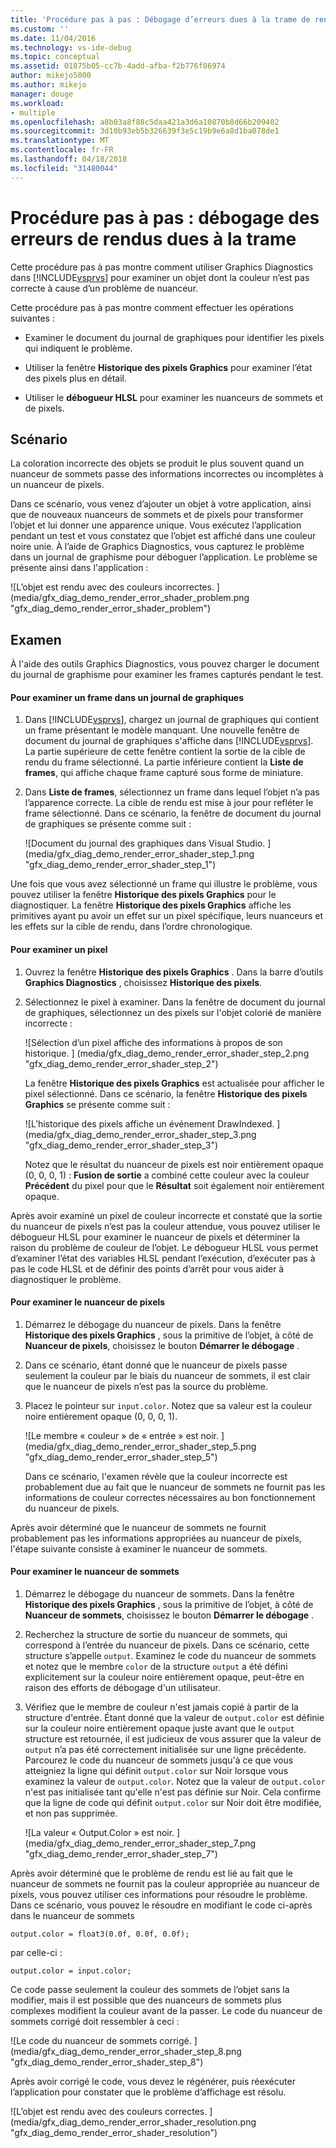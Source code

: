 ```yaml
---
title: 'Procédure pas à pas : Débogage d’erreurs dues à la trame de rendu | Documents Microsoft'
ms.custom: ''
ms.date: 11/04/2016
ms.technology: vs-ide-debug
ms.topic: conceptual
ms.assetid: 01875b05-cc7b-4add-afba-f2b776f86974
author: mikejo5000
ms.author: mikejo
manager: douge
ms.workload:
- multiple
ms.openlocfilehash: a8b03a8f88c5daa421a3d6a10870b8d66b209402
ms.sourcegitcommit: 3d10b93eb5b326639f3e5c19b9e6a8d1ba078de1
ms.translationtype: MT
ms.contentlocale: fr-FR
ms.lasthandoff: 04/18/2018
ms.locfileid: "31480044"
---
```

# <a name="walkthrough-debugging-rendering-errors-due-to-shading"></a>Procédure pas à pas : débogage des erreurs de rendus dues à la trame
Cette procédure pas à pas montre comment utiliser Graphics Diagnostics dans [!INCLUDE[vsprvs](../../code-quality/includes/vsprvs_md.md)] pour examiner un objet dont la couleur n’est pas correcte à cause d’un problème de nuanceur.  
  
 Cette procédure pas à pas montre comment effectuer les opérations suivantes :  
  
-   Examiner le document du journal de graphiques pour identifier les pixels qui indiquent le problème.  
  
-   Utiliser la fenêtre **Historique des pixels Graphics** pour examiner l’état des pixels plus en détail.  
  
-   Utiliser le **débogueur HLSL** pour examiner les nuanceurs de sommets et de pixels.  
  
## <a name="scenario"></a>Scénario  
 La coloration incorrecte des objets se produit le plus souvent quand un nuanceur de sommets passe des informations incorrectes ou incomplètes à un nuanceur de pixels.  
  
 Dans ce scénario, vous venez d’ajouter un objet à votre application, ainsi que de nouveaux nuanceurs de sommets et de pixels pour transformer l’objet et lui donner une apparence unique. Vous exécutez l’application pendant un test et vous constatez que l’objet est affiché dans une couleur noire unie. À l’aide de Graphics Diagnostics, vous capturez le problème dans un journal de graphisme pour déboguer l’application. Le problème se présente ainsi dans l'application :  
  
 ![L’objet est rendu avec des couleurs incorrectes. ] (media/gfx_diag_demo_render_error_shader_problem.png "gfx_diag_demo_render_error_shader_problem")  
  
## <a name="investigation"></a>Examen  
 À l'aide des outils Graphics Diagnostics, vous pouvez charger le document du journal de graphisme pour examiner les frames capturés pendant le test.  
  
#### <a name="to-examine-a-frame-in-a-graphics-log"></a>Pour examiner un frame dans un journal de graphiques  
  
1.  Dans [!INCLUDE[vsprvs](../../code-quality/includes/vsprvs_md.md)], chargez un journal de graphiques qui contient un frame présentant le modèle manquant. Une nouvelle fenêtre de document du journal de graphiques s'affiche dans [!INCLUDE[vsprvs](../../code-quality/includes/vsprvs_md.md)]. La partie supérieure de cette fenêtre contient la sortie de la cible de rendu du frame sélectionné. La partie inférieure contient la **Liste de frames**, qui affiche chaque frame capturé sous forme de miniature.  
  
2.  Dans **Liste de frames**, sélectionnez un frame dans lequel l’objet n’a pas l’apparence correcte. La cible de rendu est mise à jour pour refléter le frame sélectionné. Dans ce scénario, la fenêtre de document du journal de graphiques se présente comme suit :  
  
     ![Document du journal des graphiques dans Visual Studio. ] (media/gfx_diag_demo_render_error_shader_step_1.png "gfx_diag_demo_render_error_shader_step_1")  
  
 Une fois que vous avez sélectionné un frame qui illustre le problème, vous pouvez utiliser la fenêtre **Historique des pixels Graphics** pour le diagnostiquer. La fenêtre **Historique des pixels Graphics** affiche les primitives ayant pu avoir un effet sur un pixel spécifique, leurs nuanceurs et les effets sur la cible de rendu, dans l’ordre chronologique.  
  
#### <a name="to-examine-a-pixel"></a>Pour examiner un pixel  
  
1.  Ouvrez la fenêtre **Historique des pixels Graphics** . Dans la barre d’outils **Graphics Diagnostics** , choisissez **Historique des pixels**.  
  
2.  Sélectionnez le pixel à examiner. Dans la fenêtre de document du journal de graphiques, sélectionnez un des pixels sur l'objet colorié de manière incorrecte :  
  
     ![Sélection d’un pixel affiche des informations à propos de son historique. ] (media/gfx_diag_demo_render_error_shader_step_2.png "gfx_diag_demo_render_error_shader_step_2")  
  
     La fenêtre **Historique des pixels Graphics** est actualisée pour afficher le pixel sélectionné. Dans ce scénario, la fenêtre **Historique des pixels Graphics** se présente comme suit :  
  
     ![L’historique des pixels affiche un événement DrawIndexed. ] (media/gfx_diag_demo_render_error_shader_step_3.png "gfx_diag_demo_render_error_shader_step_3")  
  
     Notez que le résultat du nuanceur de pixels est noir entièrement opaque (0, 0, 0, 1) : **Fusion de sortie** a combiné cette couleur avec la couleur **Précédent** du pixel pour que le **Résultat** soit également noir entièrement opaque.  
  
 Après avoir examiné un pixel de couleur incorrecte et constaté que la sortie du nuanceur de pixels n’est pas la couleur attendue, vous pouvez utiliser le débogueur HLSL pour examiner le nuanceur de pixels et déterminer la raison du problème de couleur de l’objet. Le débogueur HLSL vous permet d’examiner l’état des variables HLSL pendant l’exécution, d’exécuter pas à pas le code HLSL et de définir des points d’arrêt pour vous aider à diagnostiquer le problème.  
  
#### <a name="to-examine-the-pixel-shader"></a>Pour examiner le nuanceur de pixels  
  
1.  Démarrez le débogage du nuanceur de pixels. Dans la fenêtre **Historique des pixels Graphics** , sous la primitive de l’objet, à côté de **Nuanceur de pixels**, choisissez le bouton **Démarrer le débogage** .  
  
2.  Dans ce scénario, étant donné que le nuanceur de pixels passe seulement la couleur par le biais du nuanceur de sommets, il est clair que le nuanceur de pixels n’est pas la source du problème.  
  
3.  Placez le pointeur sur `input.color`. Notez que sa valeur est la couleur noire entièrement opaque (0, 0, 0, 1).  
  
     ![Le membre « couleur » de « entrée » est noir. ] (media/gfx_diag_demo_render_error_shader_step_5.png "gfx_diag_demo_render_error_shader_step_5")  
  
     Dans ce scénario, l'examen révèle que la couleur incorrecte est probablement due au fait que le nuanceur de sommets ne fournit pas les informations de couleur correctes nécessaires au bon fonctionnement du nuanceur de pixels.  
  
 Après avoir déterminé que le nuanceur de sommets ne fournit probablement pas les informations appropriées au nuanceur de pixels, l'étape suivante consiste à examiner le nuanceur de sommets.  
  
#### <a name="to-examine-the-vertex-shader"></a>Pour examiner le nuanceur de sommets  
  
1.  Démarrez le débogage du nuanceur de sommets. Dans la fenêtre **Historique des pixels Graphics** , sous la primitive de l’objet, à côté de **Nuanceur de sommets**, choisissez le bouton **Démarrer le débogage** .  
  
2.  Recherchez la structure de sortie du nuanceur de sommets, qui correspond à l’entrée du nuanceur de pixels. Dans ce scénario, cette structure s’appelle `output`. Examinez le code du nuanceur de sommets et notez que le membre `color` de la structure `output` a été défini explicitement sur la couleur noire entièrement opaque, peut-être en raison des efforts de débogage d'un utilisateur.  
  
3.  Vérifiez que le membre de couleur n'est jamais copié à partir de la structure d'entrée. Étant donné que la valeur de `output.color` est définie sur la couleur noire entièrement opaque juste avant que le `output` structure est retournée, il est judicieux de vous assurer que la valeur de `output` n’a pas été correctement initialisée sur une ligne précédente. Parcourez le code du nuanceur de sommets jusqu'à ce que vous atteigniez la ligne qui définit `output.color` sur Noir lorsque vous examinez la valeur de `output.color`. Notez que la valeur de `output.color` n'est pas initialisée tant qu'elle n'est pas définie sur Noir. Cela confirme que la ligne de code qui définit `output.color` sur Noir doit être modifiée, et non pas supprimée.  
  
     ![La valeur « Output.Color » est noir. ] (media/gfx_diag_demo_render_error_shader_step_7.png "gfx_diag_demo_render_error_shader_step_7")  
  
 Après avoir déterminé que le problème de rendu est lié au fait que le nuanceur de sommets ne fournit pas la couleur appropriée au nuanceur de pixels, vous pouvez utiliser ces informations pour résoudre le problème. Dans ce scénario, vous pouvez le résoudre en modifiant le code ci-après dans le nuanceur de sommets  
  
```  
output.color = float3(0.0f, 0.0f, 0.0f);  
```  
  
 par celle-ci :  
  
```hlsl  
output.color = input.color;  
```  
  
 Ce code passe seulement la couleur des sommets de l’objet sans la modifier, mais il est possible que des nuanceurs de sommets plus complexes modifient la couleur avant de la passer. Le code du nuanceur de sommets corrigé doit ressembler à ceci :  
  
 ![Le code du nuanceur de sommets corrigé. ] (media/gfx_diag_demo_render_error_shader_step_8.png "gfx_diag_demo_render_error_shader_step_8")  
  
 Après avoir corrigé le code, vous devez le régénérer, puis réexécuter l’application pour constater que le problème d’affichage est résolu.  
  
 ![L’objet est rendu avec des couleurs correctes. ] (media/gfx_diag_demo_render_error_shader_resolution.png "gfx_diag_demo_render_error_shader_resolution")